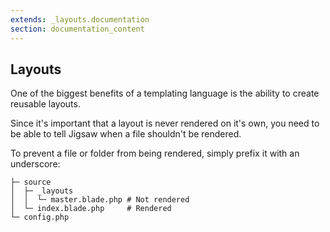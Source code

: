 ```yaml
---
extends: _layouts.documentation
section: documentation_content
---
```


## Layouts

One of the biggest benefits of a templating language is the ability to create reusable layouts.

Since it's important that a layout is never rendered on it's own, you need to be able to tell Jigsaw when a file shouldn't be rendered.

To prevent a file or folder from being rendered, simply prefix it with an underscore:

```
├─ source
│  ├─ _layouts
│  │  └─ master.blade.php # Not rendered
│  └─ index.blade.php     # Rendered
└─ config.php
```
